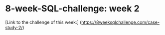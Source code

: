 # 8-week-SQL-challenge: week 2
[Link to the challenge of this week:] (https://8weeksqlchallenge.com/case-study-2/)
